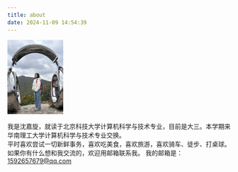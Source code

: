 ```yaml
---
title: about
date: 2024-11-09 14:54:39
---
```


<img src="/images/me.jpg" alt="个人照" width="25%" height = "25%">


我是沈嘉旋，就读于北京科技大学计算机科学与技术专业，目前是大三。本学期来华南理工大学计算机科学与技术专业交换。  
平时喜欢尝试一切新鲜事务，喜欢吃美食，喜欢旅游，喜欢骑车、徒步、打桌球。如果你有什么想和我交流的，欢迎用邮箱联系我。
我的邮箱是：1592657679@qq.com